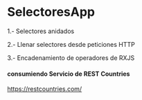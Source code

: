 # SelectoresApp


1.- Selectores anidados

2.- Llenar selectores desde peticiones HTTP

3.- Encadenamiento de operadores de RXJS


####  consumiendo Servicio de REST Countries

https://restcountries.com/